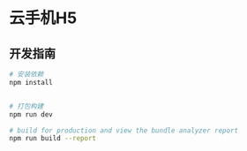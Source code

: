 # 云手机H5

## 开发指南

```bash
# 安装依赖
npm install


# 打包构建
npm run dev

# build for production and view the bundle analyzer report
npm run build --report
```